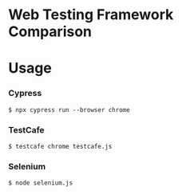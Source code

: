 # Web Testing Framework Comparison

# Usage
### Cypress
```
$ npx cypress run --browser chrome
```

### TestCafe
```
$ testcafe chrome testcafe.js
```

### Selenium
```
$ node selenium.js 
```
